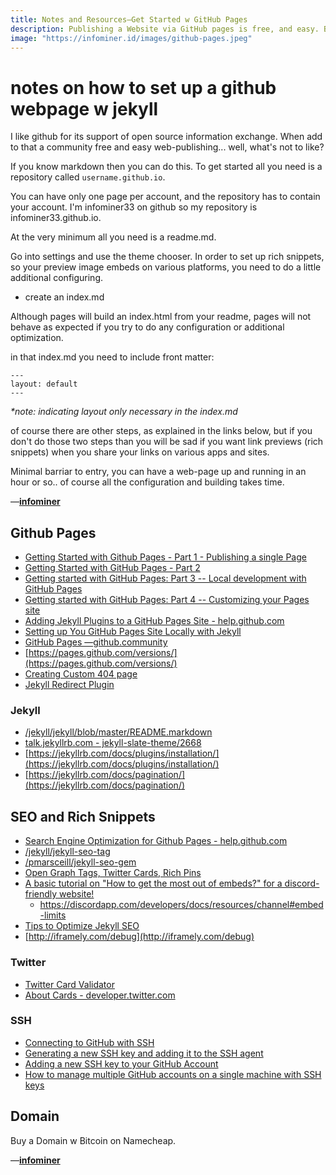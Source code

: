 ```yaml
---
title: Notes and Resources—Get Started w GitHub Pages
description: Publishing a Website via GitHub pages is free, and easy. Buy a domain name w Bitcoin (not required) and lets go.
image: "https://infominer.id/images/github-pages.jpeg"
---
```


# notes on how to set up a github webpage w jekyll

I like github for its support of open source information exchange. When add to that a community free and easy web-publishing... well, what's not to like?

If you know markdown then you can do this. To get started all you need is a repository called `username.github.io`. 

You can have only one page per account, and the repository has to contain your account. I'm infominer33 on github so my repository is infominer33.github.io.

At the very minimum all you need is a readme.md.


Go into settings and use the theme chooser. In order to set up rich snippets, so your preview image embeds on various platforms, you need to do a little additional configuring.

* create an index.md 

Although pages will build an index.html from your readme, pages will not behave as expected if you try to do any configuration or additional optimization.

in that index.md you need to include front matter:

`---`\
`layout: default`\
`---`

*\*note: indicating layout only necessary in the index.md*

of course there are other steps, as explained in the links below, but if you don't do those two steps than you will be sad if you want link previews (rich snippets) when you share your links on various apps and sites.

Minimal barriar to entry, you can have a web-page up and running in an hour or so.. of course all the configuration and building takes time. 

—[**infominer**](https://infominer.id)

## Github Pages

* [Getting Started with Github Pages - Part 1 - Publishing a single Page](https://github.community/t5/Support-Protips/Getting-started-with-GitHub-Pages-Part-1-Publishing-a-single/ba-p/237)
* [Getting Started with GitHub Pages - Part 2](https://github.community/t5/Support-Protips/Getting-started-with-GitHub-Pages-Part-2-Using-an-official/ba-p/2030)
* [Getting started with GitHub Pages: Part 3 -- Local development with GitHub Pages](https://github.community/t5/Support-Protips/Getting-started-with-GitHub-Pages-Part-3-Local-development-with/ba-p/2292)
* [Getting started with GitHub Pages: Part 4 -- Customizing your Pages site](https://github.community/t5/Support-Protips/Getting-started-with-GitHub-Pages-Part-4-Customizing-your-Pages/ba-p/4058)
* [Adding Jekyll Plugins to a GitHub Pages Site - help.github.com](https://help.github.com/en/articles/adding-jekyll-plugins-to-a-github-pages-site)
* [Setting up You GitHub Pages Site Locally with Jekyll](https://help.github.com/en/articles/setting-up-your-github-pages-site-locally-with-jekyll)
* [GitHub Pages —github.community](https://github.community/t5/GitHub-Pages/bd-p/pages)
* [https://pages.github.com/versions/](https://pages.github.com/versions/)
* [Creating Custom 404 page](https://help.github.com/en/articles/creating-a-custom-404-page-for-your-github-pages-site)
* [Jekyll Redirect Plugin](https://help.github.com/en/articles/redirects-on-github-pages)

### Jekyll 

* [/jekyll/jekyll/blob/master/README.markdown](https://github.com/jekyll/jekyll/blob/master/README.markdown)
* [talk.jekyllrb.com - jekyll-slate-theme/2668](http://talk.jekyllrb.com/t/jekyll-slate-theme/2668)
* [https://jekyllrb.com/docs/plugins/installation/](https://jekyllrb.com/docs/plugins/installation/)
* [https://jekyllrb.com/docs/pagination/](https://jekyllrb.com/docs/pagination/)

## SEO and Rich Snippets

* [Search Engine Optimization for Github Pages - help.github.com](https://help.github.com/en/articles/search-engine-optimization-for-github-pages)
* [/jekyll/jekyll-seo-tag](https://github.com/jekyll/jekyll-seo-tag)
* [/pmarsceill/jekyll-seo-gem](https://github.com/pmarsceill/jekyll-seo-gem)
* [Open Graph Tags, Twitter Cards, Rich Pins](https://warfareplugins.com/open-graph-tags-twitter-cards-rich-pins/)
* [A basic tutorial on "How to get the most out of embeds?" for a discord-friendly website!](https://www.reddit.com/r/discordapp/comments/82p8i6/a_basic_tutorial_on_how_to_get_the_most_out_of/)
  * https://discordapp.com/developers/docs/resources/channel#embed-limits
* [Tips to Optimize Jekyll SEO](https://blog.webjeda.com/optimize-jekyll-seo/)
* [http://iframely.com/debug](http://iframely.com/debug)

### Twitter

* [Twitter Card Validator](https://cards-dev.twitter.com/validator)
* [About Cards - developer.twitter.com](https://developer.twitter.com/en/docs/tweets/optimize-with-cards/overview/abouts-cards)

### SSH

* [Connecting to GitHub with SSH](https://help.github.com/en/articles/connecting-to-github-with-ssh)
* [Generating a new SSH key and adding it to the SSH agent](https://help.github.com/en/articles/generating-a-new-ssh-key-and-adding-it-to-the-ssh-agent)
* [Adding a new SSH key to your GitHub Account](https://help.github.com/en/enterprise/2.15/user/articles/adding-a-new-ssh-key-to-your-github-account)
* [How to manage multiple GitHub accounts on a single machine with SSH keys](https://medium.freecodecamp.org/manage-multiple-github-accounts-the-ssh-way-2dadc30ccaca)

## Domain

Buy a Domain w Bitcoin on Namecheap.


—[**infominer**](https://infominer.id)
